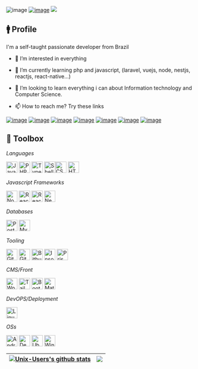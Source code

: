 ![image](https://img.shields.io/github/last-commit/Unix-User/Unix-User.svg)
<a href="https://linktr.ee/wevertonslima" target="_blank">![image](https://img.shields.io/badge/Ask%20me-anything-1abc9c.svg)</a>
![](https://komarev.com/ghpvc/?username=Unix-User)

## 🚹️ Profile

I'm a self-taught passionate developer from Brazil

- 💞️ I’m interested in everything
 
- 🌱 I’m currently learning php and javascript, (laravel, vuejs, node, nestjs, reactjs, react-native...)
 
- 👀 I’m looking to learn everything i can about Information technology and Computer Science.
 
- 📫 How to reach me? Try these links

<a href="https://linktr.ee/wevertonslima" target="_blank">![image](https://img.shields.io/badge/linktree-39E09B?style=for-the-badge&logo=linktree&logoColor=white)</a>
<a href="https://www.linkedin.com/in/wevertonslima/" target="_blank">![image](https://img.shields.io/badge/LinkedIn-0077B5?style=for-the-badge&logo=linkedin&logoColor=white)</a>
<a href="https://twitter.com/wevertonslima" target="_blank">![image](https://img.shields.io/badge/Twitter-1DA1F2?style=for-the-badge&logo=twitter&logoColor=white)</a>
<a href="https://t.me/wevertonslima" target="_blank">![image](https://img.shields.io/badge/Telegram-2CA5E0?style=for-the-badge&logo=telegram&logoColor=white)</a>
<a href="mailto:wevertonslima@gmail.com" target="_blank">![image](https://img.shields.io/badge/Gmail-D14836?style=for-the-badge&logo=gmail&logoColor=white)</a>
<a href="https://api.whatsapp.com/send?phone=5534988291040" target="_blank">![image](https://img.shields.io/badge/WhatsApp-25D366?style=for-the-badge&logo=whatsapp&logoColor=white)</a>
<a href="https://www.freelancer.com/u/wevertonslima" target="_blank">![image](https://img.shields.io/badge/Freelancer-29B2FE?style=for-the-badge&logo=Freelancer&logoColor=white)</a>

## 🧰 Toolbox

_Languages_

<img src="https://img.shields.io/badge/javascript-%23323330.svg?style=for-the-badge&logo=javascript&logoColor=%23F7DF1E" alt="JavaScript" height="30" /> <img src="https://img.shields.io/badge/PHP-777BB4?style=for-the-badge&logo=php&logoColor=white" alt="PHP" height="30"/> <img src="https://img.shields.io/badge/TypeScript-007ACC?style=for-the-badge&logo=typescript&logoColor=white" alt="Typescript" height="30"/> <img src="https://img.shields.io/badge/shell_script-%23121011.svg?style=for-the-badge&logo=gnu-bash&logoColor=white" alt="Shell Script" height="30" /><img src="https://img.shields.io/badge/CSS-239120?&style=for-the-badge&logo=css3&logoColor=white" alt="CSS" height="30"/> <img src="https://img.shields.io/badge/HTML-239120?style=for-the-badge&logo=html5&logoColor=white" alt="HTML" height="30"/>

_Javascript Frameworks_

<img src="https://img.shields.io/badge/Node.js-43853D?style=for-the-badge&logo=node.js&logoColor=white" alt="NodeJS" height="30" /> <img src="https://img.shields.io/badge/React-20232A?style=for-the-badge&logo=react&logoColor=61DAFB" alt="React" height="30"/> <img src="https://img.shields.io/badge/react_native-%2320232a.svg?style=for-the-badge&logo=react&logoColor=%2361DAFB" alt="React Native" height="30"/> <img src="https://img.shields.io/badge/nestjs-%23E0234E.svg?style=for-the-badge&logo=nestjs&logoColor=white" alt="NestJS" height="30"/>

_Databases_

<img src="https://img.shields.io/badge/PostgreSQL-316192?style=for-the-badge&logo=postgresql&logoColor=white" alt="PostgreSQL" height="30"/> <img src="https://img.shields.io/badge/MySQL-00000F?style=for-the-badge&logo=mysql&logoColor=white" alt="MySQL" height="30"/>

_Tooling_

<img src="https://img.shields.io/badge/GIT-E44C30?style=for-the-badge&logo=git&logoColor=white" alt="Git" height="30" /> <img src="https://img.shields.io/badge/GitHub-100000?style=for-the-badge&logo=github&logoColor=white" alt="Github" height="30" /> <img src="https://img.shields.io/badge/Bitbucket-0747a6?style=for-the-badge&logo=bitbucket&logoColor=white" alt="Bitbucket" height="30" /> <img src="https://img.shields.io/badge/Insomnia-black?style=for-the-badge&logo=insomnia&logoColor=5849BE" alt="Insomnia" height="30" /> <img src="https://img.shields.io/badge/Prisma-3982CE?style=for-the-badge&logo=Prisma&logoColor=white" alt="Prisma" height="30" />

_CMS/Front_

<img src="https://img.shields.io/badge/Wordpress-21759B?style=for-the-badge&logo=wordpress&logoColor=white" alt="Wordpress" height="30"/> <img src="https://img.shields.io/badge/Tailwind_CSS-38B2AC?style=for-the-badge&logo=tailwind-css&logoColor=white" alt="TailwindCSS" height="30"/> <img src="https://img.shields.io/badge/Bootstrap-563D7C?style=for-the-badge&logo=bootstrap&logoColor=white" alt="Bootstrap" height="30"/> <img src="https://img.shields.io/badge/Material--UI-0081CB?style=for-the-badge&logo=material-ui&logoColor=white" alt="Material UI" height="30"/>

_DevOPS/Deployment_

<img src="https://img.shields.io/badge/Linux-FCC624?style=for-the-badge&logo=linux&logoColor=black" alt="Linux" height="30"/>

_OSs_

<img src="https://img.shields.io/badge/Android-3DDC84?style=for-the-badge&logo=android&logoColor=white" alt="Android" height="30"/> <img src="https://img.shields.io/badge/Debian-A81D33?style=for-the-badge&logo=debian&logoColor=white" alt="Debian" height="30"/> <img src="https://img.shields.io/badge/Ubuntu-E95420?style=for-the-badge&logo=ubuntu&logoColor=white" alt="Ubuntu" height="30"/> <img src="https://img.shields.io/badge/Windows-0078D6?style=for-the-badge&logo=windows&logoColor=white" alt="Windows" height="30"/>

| <a href="#"><img align="center" src="https://github-readme-stats.vercel.app/api?username=Unix-User&show_icons=true&count_private=true=true&hide_border=true" alt="Unix-Users's github stats" /></a> | <a href="#"><img align="center" src="https://github-readme-stats.vercel.app/api/top-langs/?username=Unix-User&layout=compact&hide_border=true" /></a> |
| ------------- | ------------- |

<!---
Unix-User/Unix-User is a ✨ special ✨ repository because its `README.md` (this file) appears on your GitHub profile.
You can click the Preview link to take a look at your changes.
--->
